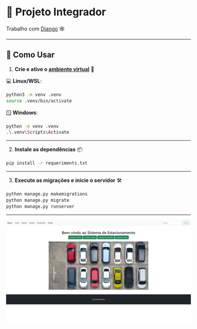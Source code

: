 # 🤖 Projeto Integrador

Trabalho com [Django](https://www.djangoproject.com/) 🕸️

---

## 🚀 Como Usar

1. **Crie e ative o [ambiente virtual](https://docs.python.org/pt-br/3/library/venv.html)** 🐍

💻 **Linux/WSL**:

```bash
python3 -m venv .venv
source .venv/bin/activate
```

🪟 **Windows**:

```bash
python -m venv .venv
.\.venv\Scripts\Activate
```

---

2. **Instale as dependências** 📦

```bash
pip install -r requeriments.txt
```

---

3. **Execute as migrações e inicie o servidor** 🛠️

```bash
python manage.py makemigrations
python manage.py migrate
python manage.py runserver
```

---

![print](assets/print.png)
